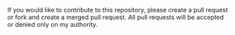 If you would like to contribute to this repository, please create a pull request or fork and create a merged pull request. All pull requests will be accepted or denied only on my authority.
